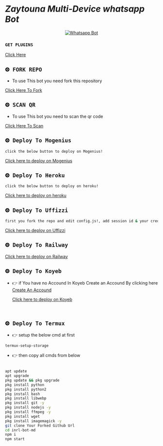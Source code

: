 # *Zaytouna Multi-Device whatsapp Bot*
<div align="center">
  
  [![Whatsapp Bot](https://readme-typing-svg.herokuapp.com?font=times-bold-italic&color=%23F7F7F7&duration=4862&center=true&vCenter=true&lines=WELCOME+TO+Zaytouna+MD+GIT+REPO)](https://chat.whatsapp.com/GuoCHF6Wjci8rKPe6CKHsi)
</div>

  <div align="left">

### `GET PLUGINS`

[Click Here](https://github.com/inrl-official/externel-plugins)
   
## `⨷ FORK REPO`

- To use This bot you need fork this repository<br>

[Click Here To Fork](https://github.com/inrl-official/inrl-bot-md/fork)

## `⨷ SCAN QR`

- To use This bot you need to scan the qr code<br>

[Click Here To Scan](https://inrl-web.onrender.com/viwe/friendpage)

## `⨷ Deploy To Mogenius` 

```bash
click the below button to deploy on Mogenius!
```
  [Click here to deploy on Mogenius](https://studio.mogenius.com/studio/cloud-space/cloud-space-overview)
<br>

## `⨷ Deploy To Heroku` 

```bash
click the below button to deploy on heroku!
```
  [Click here to deploy on heroku](https://inrl-web.onrender.com/deploy/heroku)
<br>

## `⨷ Deploy To Uffizzi` 

```bash
first you fork the repo and edit config.js!, add session id & your credits!
```
  [Click here to deploy on Uffizzi](https://app.uffizzi.com/projects)
<br>


## `⨷ Deploy To Railway` 
  
  [Click here to deploy on Railway](https://railway.app/new/template/K7RXq3?referralCode=koOK_D)
<br>

## `⨷ Deploy To Koyeb`  
  

- 👉 if You have no Accound In Koyeb Create an Accound By clicking here  [Create An Accound](https://app.koyeb.com/)<br>

  [Click here to deploy on Koyeb](https://app.koyeb.com/apps/deploy?type=docker&image=quay.io/inrlwabot/inrl-bot:latest&env[SESSION_ID]&env[WORKTYPE]=privet&env[U_STATUS]=false&env[MENSION_TEXT]=inrl-md,edit%20this%20and%20set%20your%20data,%20https://chat.whatsapp.com/CUJuk1xPEpR8av9h7DDGNO&env[BLOCK_CHAT]=%20jid%20as%20want%20to%20block&env[REACT]=false&env[ALIVE_DATA]=https://i.imgur.com/DyLAuEh.jpg,aliveText,alivebButtenText1,aliveTextButten2&env[CALL_BLOCK]=true&env[PM_BLOCK]=false&env[PERFIX]=.&env[PROFILE_STATUS]=%F0%9F%92%97&env[SUDO]&env[STATUS_VIEW]=true&env[WARNCOUND]=5&env[BOT_INFO]=INRL-BOT-MD,INRL,https://i.imgur.com/DyLAuEh.jpg&env[AUTO_CHAT_GRP]=false&env[AUTO_CHAT_PM]=false&env[CHATBOT]=false&env[OWNER]=917593919575&env[LANG]=EN&env[BGMBOT]=false&env[PASSWORD]=inrl-bot~md&env[READ_CHAT]=false&env[FOOTER]=%C9%AA%C9%B4%CA%80%CA%9F&env[CAPTION]=_created%20by%20inrl-bot_&env[AUDIO_DATA]=inrl,inrl,https://i.imgur.com/DyLAuEh.jpg&env[STICKER_DATA]=inrl,inrl,https://i.imgur.com/DyLAuEh.jpg&name=inrl-bot-md&env[KOYEB_NAME]=inrl-official)
<br>

## `⨷ Deploy To Termux` 

- 👉 setup the below cmd at first<br>

```bash
termux-setup-storage
```

- 👉 then copy all cmds from below<br><br>

```bash
apt update
apt upgrade
pkg update && pkg upgrade
pkg install python
pkg install python2
pkg install bash
pkg install libwebp
pkg install git -y
pkg install nodejs -y 
pkg install ffmpeg -y 
pkg install wget
pkg install imagemagick -y
git clone Your Forked Github Url
cd inrl-bot-md
npm i
npm start
```

</div>

<div align="left">
  
